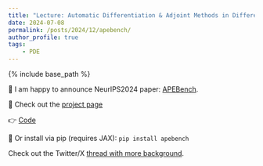 ```yaml
---
title: "Lecture: Automatic Differentiation & Adjoint Methods in Differentiable Physics"
date: 2024-07-08
permalink: /posts/2024/12/apebench/
author_profile: true
tags:
    - PDE
---
```


{% include base_path %}

🎉 I am happy to announce NeurIPS2024 paper: [APEBench](https://arxiv.org/abs/2411.00180).

🧵 Check out the [project page](https://tum-pbs.github.io/apebench-paper/)

👉 [Code](https://github.com/tum-pbs/apebench)

🤖 Or install via pip (requires JAX): `pip install apebench`

Check out the Twitter/X [thread with more
background](https://x.com/felix_m_koehler/status/1862034228642238872).